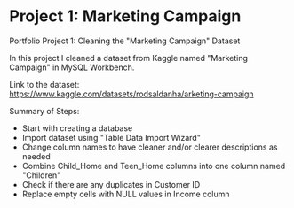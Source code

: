 # Project 1: Marketing Campaign 

Portfolio Project 1: Cleaning the "Marketing Campaign" Dataset 

In this project I cleaned a dataset from Kaggle named "Marketing Campaign" in MySQL Workbench.

Link to the dataset: https://www.kaggle.com/datasets/rodsaldanha/arketing-campaign 

Summary of Steps:
* Start with creating a database 
* Import dataset using "Table Data Import Wizard"
* Change column names to have cleaner and/or clearer descriptions as needed
* Combine Child_Home and Teen_Home columns into one column named "Children"
* Check if there are any duplicates in Customer ID
* Replace empty cells with NULL values in Income column 
